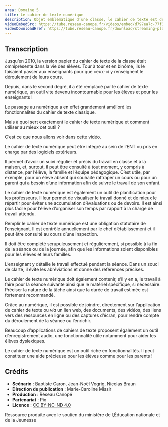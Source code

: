```yaml
---
area: Domaine 5
title: Le cahier de texte numérique
description: Objet emblématique d’une classe, le cahier de texte est désormais au format numérique. Ce format permet d’en faire un outil partagé et qui présente de nouvelles fonctionnalités. Plus de détails dans cette vidéo !
videoEmbedSrc: https://tube.reseau-canope.fr/videos/embed/d797ea7c-77f3-45fc-b47a-823cb63745b9
videoDownloadHref: https://tube.reseau-canope.fr/download/streaming-playlists/hls/videos/d797ea7c-77f3-45fc-b47a-823cb63745b9-1080-fragmented.mp4
---
```


## Transcription

Jusqu’en 2010, la version papier du cahier de texte de la classe était omniprésente dans la vie des élèves. Tour à tour et en binôme, ils le faisaient passer aux enseignants pour que ceux-ci y renseignent le déroulement de leurs cours.

Depuis, dans le second degré, il a été remplacé par le cahier de texte numérique, un outil vite devenu incontournable pour les élèves et pour les enseignants !

Le passage au numérique a en effet grandement amélioré les fonctionnalités du cahier de texte classique.

Mais à quoi sert exactement le cahier de texte numérique et comment utiliser au mieux cet outil ?

C’est ce que nous allons voir dans cette vidéo.

Le cahier de texte numérique peut être intégré au sein de l’ENT ou pris en charge par des logiciels extérieurs.

Il permet d’avoir un suivi régulier et précis du travail en classe et à la maison, et, surtout,
 il peut être consulté à tout moment, y compris à distance, par l’élève, la famille et l’équipe pédagogique. C’est utile, par exemple, pour un élève absent qui souhaite rattraper un cours ou pour un parent qui a besoin d’une information afin de suivre le travail de son enfant.

Le cahier de texte numérique est également un outil de planification pour les professeurs.
 Il leur permet de visualiser le travail donné et de mieux le répartir pour éviter une accumulation d’évaluations ou de devoirs. Il est ainsi plus facile pour l’élève d’organiser son temps par rapport à la charge de travail attendu.

Remplir le cahier de texte numérique est une obligation statutaire de l’enseignant. Il est contrôlé annuellement par le chef d’établissement et il peut être consulté au cours d’une inspection.

Il doit être complété scrupuleusement et régulièrement, si possible à la fin de la séance ou de la journée, afin que les informations soient disponibles pour les élèves et leurs familles.

L’enseignant y détaille le travail effectué pendant la séance. Dans un souci de clarté, il évite les abréviations et donne des références précises.

Le cahier de texte numérique doit également contenir, s’il y en a, le travail à faire pour la séance suivante ainsi que le matériel spécifique, si nécessaire. Préciser la nature de la tâche ainsi que la durée de travail estimée est fortement recommandé.

Grâce au numérique, il est possible de joindre, directement sur l’application de cahier de texte ou _via_ un lien web, des documents, des vidéos, des liens vers des ressources en ligne ou des captures d’écran, pour rendre compte du déroulement de la séance ou l’enrichir.

Beaucoup d’applications de cahiers de texte proposent également un outil d’enregistrement audio, une fonctionnalité utile notamment pour aider les élèves dyslexiques.

Le cahier de texte numérique est un outil riche en fonctionnalités. Il peut constituer une aide précieuse pour les élèves comme pour les parents !

## Crédits

- **Scénario** : Baptiste Caron, Jean-Noël Vogrig, Nicolas Braun
- **Direction de publication** : Marie-Caroline Missir
- **Production** : Réseau Canopé
- **Partenariat** : Pix
- **Licence** : [CC BY-NC-ND 4.0](https://creativecommons.org/licenses/by-nc-nd/4.0/deed.fr)

Ressource produite avec le soutien du ministère de l,Éducation nationale et de la Jeunesse
